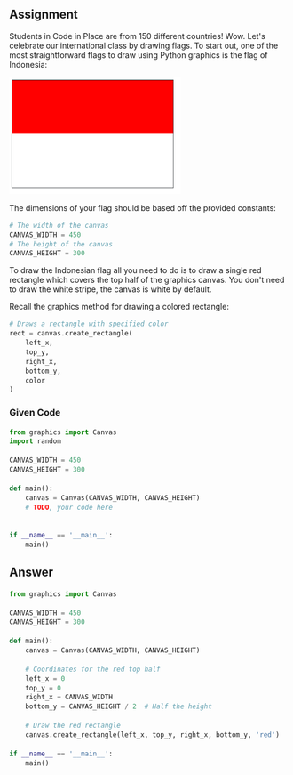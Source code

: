 ## Assignment
Students in Code in Place are from 150 different countries! Wow. Let's celebrate our international class by drawing flags. To start out, one of the most straightforward flags to draw using Python graphics is the flag of Indonesia:

![alt text](image.png)

The dimensions of your flag should be based off the provided constants:

```python
# The width of the canvas
CANVAS_WIDTH = 450
# The height of the canvas
CANVAS_HEIGHT = 300
```

To draw the Indonesian flag all you need to do is to draw a single red rectangle which covers the top half of the graphics canvas. You don't need to draw the white stripe, the canvas is white by default.

Recall the graphics method for drawing a colored rectangle:

```python
# Draws a rectangle with specified color
rect = canvas.create_rectangle(
    left_x, 
    top_y, 
    right_x, 
    bottom_y,
    color
)
```

### Given Code
```python
from graphics import Canvas
import random

CANVAS_WIDTH = 450
CANVAS_HEIGHT = 300

def main():
    canvas = Canvas(CANVAS_WIDTH, CANVAS_HEIGHT)
    # TODO, your code here
    

if __name__ == '__main__':
    main()
```

## Answer
```python
from graphics import Canvas

CANVAS_WIDTH = 450
CANVAS_HEIGHT = 300

def main():
    canvas = Canvas(CANVAS_WIDTH, CANVAS_HEIGHT)
    
    # Coordinates for the red top half
    left_x = 0
    top_y = 0
    right_x = CANVAS_WIDTH
    bottom_y = CANVAS_HEIGHT / 2  # Half the height

    # Draw the red rectangle
    canvas.create_rectangle(left_x, top_y, right_x, bottom_y, 'red')

if __name__ == '__main__':
    main()
```
